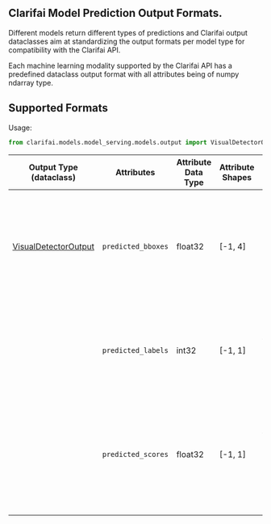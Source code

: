 ## Clarifai Model Prediction Output Formats.

Different models return different types of predictions and Clarifai output dataclasses aim at standardizing the output formats per model type for compatibility with the Clarifai API.

Each machine learning modality supported by the Clarifai API has a predefined dataclass output format with all attributes being of numpy ndarray type.

## Supported Formats

Usage:
```python
from clarifai.models.model_serving.models.output import VisualDetectorOutput
```
| Output Type (dataclass) | Attributes | Attribute Data Type| Attribute Shapes | Description |
| --- | --- | --- | --- | --- |
| [VisualDetectorOutput](../models/output.py) | `predicted_bboxes` | float32 | [-1, 4] | A 2D detected bounding boxes array of any length with each element array having a length of exactly 4. All bbox coordinates MUST be normalized between 0 & 1. |
| | `predicted_labels` | int32 | [-1, 1] | A 2D detected labels array of length equal to that of predicted_bboxes with each element array having a length of exactly 1.
| | `predicted_scores` | float32 | [-1, 1] | A 2D detection scores array of length equal to that of predicted_bboxes & predicted_labels with each element array having a length of exactly 1.
| | | | | |
